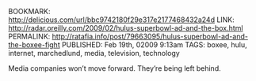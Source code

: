 BOOKMARK: http://delicious.com/url/bbc9742180f29e317e2177468432a24d
LINK: http://radar.oreilly.com/2009/02/hulus-superbowl-ad-and-the-box.html
PERMALINK: http://ratafia.info/post/79663095/hulus-superbowl-ad-and-the-boxee-fight
PUBLISHED: Feb 19th, 02009 9:13am
TAGS: boxee, hulu, internet, marchedlund, media, television, technology

Media companies won’t move forward. They’re being left behind.